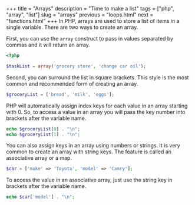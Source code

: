 +++
title = "Arrays"
description = "Time to make a list"
tags = ["php", "array", "list"]
slug = "arrays"
previous = "loops.html"
next = "functions.html"
+++
In PHP, arrays are used to store a list of items in a single variable.
There are two ways to create an array.

First, you can use the `array` construct to pass in values separated by commas
and it will return an array.
```php
<?php

$taskList = array('grocery store', 'change car oil');
```

Second, you can surround the list in square brackets.
This style is the most common and recommended form
of creating an array.
```php
$groceryList = ['bread', 'milk', 'eggs'];
```

PHP will automatically assign index keys for each value in an array
starting with 0. So, to access a value in an array you will
pass the key number into brackets after the variable name.
```php
echo $groceryList[0] . "\n";
echo $groceryList[1] . "\n";
```

You can also assign keys in an array using numbers or strings.
It is very common to create an array with string keys. The feature
is called an associative array or a map.
```php
$car = ['make' => 'Toyota', 'model' => 'Camry'];
```

To access the value in an associative array, just use the string key in brackets
after the variable name.
```php
echo $car['model'] . "\n";
```
